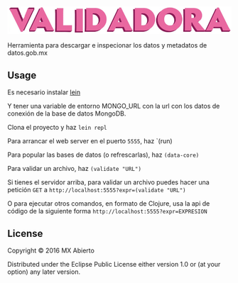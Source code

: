 ![dora](https://raw.githubusercontent.com/fractalLabs/valida-dora/master/resources/validadora.png)

Herramienta para descargar e inspecionar los datos y metadatos de datos.gob.mx

## Usage

Es necesario instalar [lein](http://leiningen.org)

Y tener una variable de entorno MONGO_URL con la url con los datos de conexión de la base de datos MongoDB.

Clona el proyecto y haz `lein repl`

Para arrancar el web server en el puerto `5555`, haz `(run)

Para popular las bases de datos (o refrescarlas), haz `(data-core)`

Para validar un archivo, haz `(validate "URL")`


Si tienes el servidor arriba, para validar un archivo puedes hacer una petición `GET` a `http://localhost:5555?expr=(validate "URL")`

O para ejecutar otros comandos, en formato de Clojure, usa la api de código de la siguiente forma `http://localhost:5555?expr=EXPRESION`

## License

Copyright © 2016 MX Abierto

Distributed under the Eclipse Public License either version 1.0 or (at
your option) any later version.
